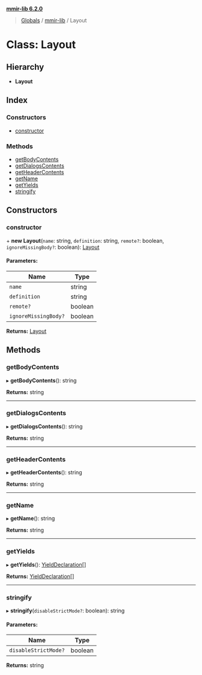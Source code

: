 **[mmir-lib 6.2.0](../README.md)**

> [Globals](../README.md) / [mmir-lib](../modules/mmir_lib.md) / Layout

# Class: Layout

## Hierarchy

* **Layout**

## Index

### Constructors

* [constructor](mmir_lib.layout.md#constructor)

### Methods

* [getBodyContents](mmir_lib.layout.md#getbodycontents)
* [getDialogsContents](mmir_lib.layout.md#getdialogscontents)
* [getHeaderContents](mmir_lib.layout.md#getheadercontents)
* [getName](mmir_lib.layout.md#getname)
* [getYields](mmir_lib.layout.md#getyields)
* [stringify](mmir_lib.layout.md#stringify)

## Constructors

### constructor

\+ **new Layout**(`name`: string, `definition`: string, `remote?`: boolean, `ignoreMissingBody?`: boolean): [Layout](mmir_lib.layout.md)

#### Parameters:

Name | Type |
------ | ------ |
`name` | string |
`definition` | string |
`remote?` | boolean |
`ignoreMissingBody?` | boolean |

**Returns:** [Layout](mmir_lib.layout.md)

## Methods

### getBodyContents

▸ **getBodyContents**(): string

**Returns:** string

___

### getDialogsContents

▸ **getDialogsContents**(): string

**Returns:** string

___

### getHeaderContents

▸ **getHeaderContents**(): string

**Returns:** string

___

### getName

▸ **getName**(): string

**Returns:** string

___

### getYields

▸ **getYields**(): [YieldDeclaration](mmir_lib.yielddeclaration.md)[]

**Returns:** [YieldDeclaration](mmir_lib.yielddeclaration.md)[]

___

### stringify

▸ **stringify**(`disableStrictMode?`: boolean): string

#### Parameters:

Name | Type |
------ | ------ |
`disableStrictMode?` | boolean |

**Returns:** string
